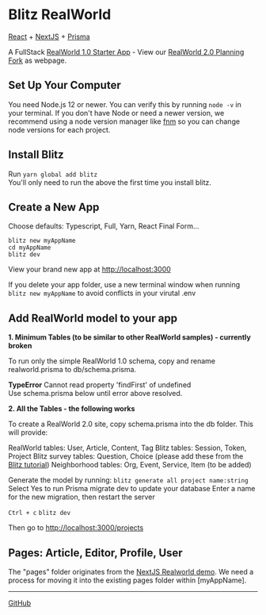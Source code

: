 # Blitz RealWorld

[React](https://reactjs.org) + [NextJS](https://nextjs.org) + [Prisma](https://www.prisma.io)  

A FullStack [RealWorld 1.0 Starter App](https://codebase.show/projects/realworld?category=fullstack) - View our [RealWorld 2.0 Planning Fork](https://neighborhood.org/planning/#display=planning.md) as webpage.

## Set Up Your Computer

You need Node.js 12 or newer. You can verify this by running `node -v` in your terminal. If you don't have Node or need a newer version, we recommend using a node version manager like [fnm](https://github.com/Schniz/fnm) so you can change node versions for each project.

## Install Blitz

Run `yarn global add blitz`  
You'll only need to run the above the first time you install blitz.

## Create a New App

Choose defaults: Typescript, Full, Yarn, React Final Form...

`blitz new myAppName`  
`cd myAppName`  
`blitz dev`  

View your brand new app at [http://localhost:3000](http://localhost:3000)

If you delete your app folder, use a new terminal window when running `blitz new myAppName` to avoid conflicts in your virutal .env


## Add RealWorld model to your app

**1. Minimum Tables (to be similar to other RealWorld samples) - currently broken**  

To run only the simple RealWorld 1.0 schema, copy and rename realworld.prisma to db/schema.prisma.
<!--
  realworld.prisma originated from [NestJS+Prisma sample](https://github.com/lujakob/nestjs-realworld-example-app/blob/prisma/prisma/schema.prisma), with "mysql" changed to "sqlite".  
  Changed to hashedPassword and added name
-->

**TypeError**  Cannot read property 'findFirst' of undefined  
Use schema.prisma below until error above resolved.

**2. All the Tables - the following works**

To create a RealWorld 2.0 site, copy schema.prisma into the db folder. This will provide:

RealWorld tables: User, Article, Content, Tag
Blitz tables: Session, Token, Project
Blitz survey tables: Question, Choice (please add these from the [Blitz tutorial](https://blitzjs.com/docs/tutorial))
Neighborhood tables: Org, Event, Service, Item (to be added)


Generate the model by running:
`blitz generate all project name:string`
Select Yes to run Prisma migrate dev to update your database
Enter a name for the new migration, then restart the server

`Ctrl + c`
`blitz dev`

Then go to [http://localhost:3000/projects](http://localhost:3000/projects)

## Pages: Article, Editor, Profile, User
The "pages" folder originates from the [NextJS Realworld demo](https://github.com/cirosantilli/node-express-sequelize-nextjs-realworld-example-app/tree/next/pages). We need a process for moving it into the existing pages folder within [myAppName].



---

[GitHub](https://github.com/blitz-js/blitz-realworld-example)
